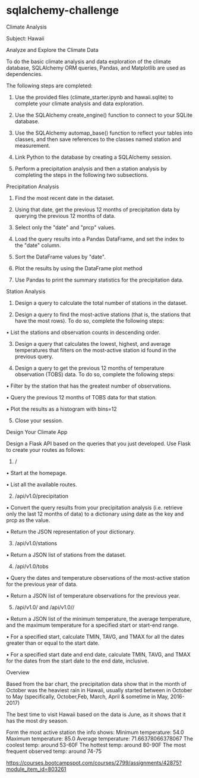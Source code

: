 # sqlalchemy-challenge

Climate Analysis

Subject: Hawaii

Analyze and Explore the Climate Data

To do the basic climate analysis and data exploration of the climate database, SQLAlchemy ORM queries, Pandas, and Matplotlib are used as dependencies.

The following steps are completed:

1.	Use the provided files (climate_starter.ipynb and hawaii.sqlite) to complete your climate analysis and data exploration.

2.	Use the SQLAlchemy create_engine() function to connect to your SQLite database.

3.	Use the SQLAlchemy automap_base() function to reflect your tables into classes, and then save references to the classes named station and measurement.

4.	Link Python to the database by creating a SQLAlchemy session.

5.	Perform a precipitation analysis and then a station analysis by completing the steps in the following two subsections.

Precipitation Analysis

1.	Find the most recent date in the dataset.

2.	Using that date, get the previous 12 months of precipitation data by querying the previous 12 months of data.

3.	Select only the "date" and "prcp" values.

4.	Load the query results into a Pandas DataFrame, and set the index to the "date" column.

5.	Sort the DataFrame values by "date".

6.	Plot the results by using the DataFrame plot method

7.	Use Pandas to print the summary statistics for the precipitation data.


Station Analysis

1.	Design a query to calculate the total number of stations in the dataset.

2.	Design a query to find the most-active stations (that is, the stations that have the most rows). To do so, complete the following steps:

•	List the stations and observation counts in descending order.

3.	Design a query that calculates the lowest, highest, and average temperatures that filters on the most-active station id found in the previous query.

4.	Design a query to get the previous 12 months of temperature observation (TOBS) data. To do so, complete the following steps:

•	Filter by the station that has the greatest number of observations.

•	Query the previous 12 months of TOBS data for that station.

•	Plot the results as a histogram with bins=12	

5.	Close your session.

Design Your Climate App

Design a Flask API based on the queries that you just developed. Use Flask to create your routes as follows:

1.	/

•	Start at the homepage.

•	List all the available routes.

2.	/api/v1.0/precipitation

•	Convert the query results from your precipitation analysis (i.e. retrieve only the last 12 months of data) to a dictionary using date as the key and prcp as the value.

•	Return the JSON representation of your dictionary.

3.	/api/v1.0/stations

•	Return a JSON list of stations from the dataset.

4.	/api/v1.0/tobs

•	Query the dates and temperature observations of the most-active station for the previous year of data.

•	Return a JSON list of temperature observations for the previous year.

5.	/api/v1.0/<start> and /api/v1.0/<start>/<end>

•	Return a JSON list of the minimum temperature, the average temperature, and the maximum temperature for a specified start or start-end range.

•	For a specified start, calculate TMIN, TAVG, and TMAX for all the dates greater than or equal to the start date.

•	For a specified start date and end date, calculate TMIN, TAVG, and TMAX for the dates from the start date to the end date, inclusive.


Overview

Based from the bar chart, the precipitation data show that in the month of October was the heaviest rain in Hawaii, usually started between in October to May 
(specifically, October,Feb, March, April & sometime in May, 2016-2017)

The best time to visit Hawaii based on the data is June, as it shows that it has the most dry season.

Form the most active station the info shows:
Minimum temperature: 54.0
Maximum temperature: 85.0
Average temperature: 71.66378066378067
The coolest temp: around 53-60F
The hottest temp: around 80-90F
The most frequent observed temp: around 74-75










https://courses.bootcampspot.com/courses/2799/assignments/42875?module_item_id=803261